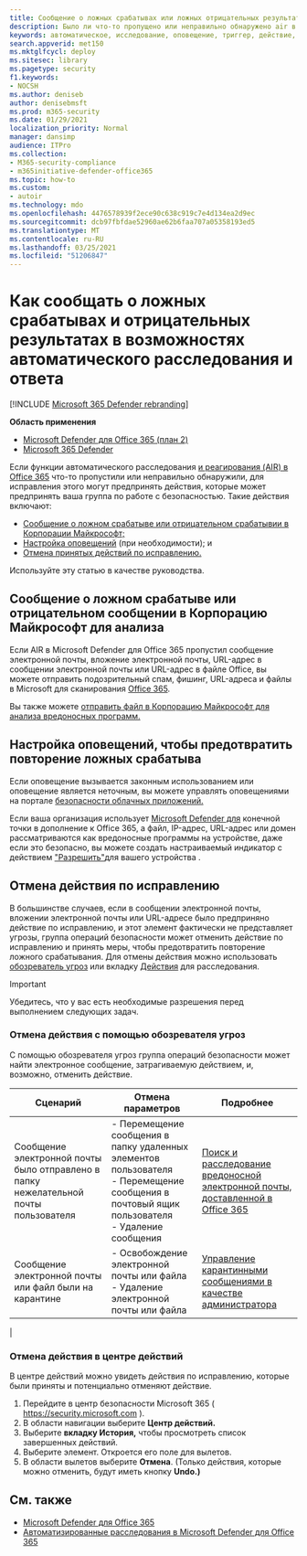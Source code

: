 ```yaml
---
title: Сообщение о ложных срабатывах или ложных отрицательных результатах после автоматического расследования в Microsoft Defender для Office 365
description: Было ли что-то пропущено или неправильно обнаружено air в Microsoft Defender для Office 365? Узнайте, как отправить ложные срабатыва или ложные отрицательные результаты в Корпорацию Майкрософт для анализа.
keywords: автоматическое, исследование, оповещение, триггер, действие, исправление, ложное срабатывательство, ложный отрицательный
search.appverid: met150
ms.mktglfcycl: deploy
ms.sitesec: library
ms.pagetype: security
f1.keywords:
- NOCSH
ms.author: deniseb
author: denisebmsft
ms.prod: m365-security
ms.date: 01/29/2021
localization_priority: Normal
manager: dansimp
audience: ITPro
ms.collection:
- M365-security-compliance
- m365initiative-defender-office365
ms.topic: how-to
ms.custom:
- autoir
ms.technology: mdo
ms.openlocfilehash: 4476578939f2ece90c638c919c7e4d134ea2d9ec
ms.sourcegitcommit: dcb97fbfdae52960ae62b6faa707a05358193ed5
ms.translationtype: MT
ms.contentlocale: ru-RU
ms.lasthandoff: 03/25/2021
ms.locfileid: "51206847"
---
```

# <a name="how-to-report-false-positivesnegatives-in-automated-investigation-and-response-capabilities"></a>Как сообщать о ложных срабатывах и отрицательных результатах в возможностях автоматического расследования и ответа

[!INCLUDE [Microsoft 365 Defender rebranding](../includes/microsoft-defender-for-office.md)]

**Область применения**
- [Microsoft Defender для Office 365 (план 2)](defender-for-office-365.md)
- [Microsoft 365 Defender](../defender/microsoft-365-defender.md)

Если функции автоматического расследования [и реагирования (AIR) в Office 365](automated-investigation-response-office.md) что-то пропустили или неправильно обнаружили, для исправления этого могут предпринять действия, которые может предпринять ваша группа по работе с безопасностью. Такие действия включают:

- [Сообщение о ложном срабатыве или отрицательном срабатывии в Корпорации Майкрософт;](#report-a-false-positivenegative-to-microsoft-for-analysis)
- [Настройка оповещений](#adjust-an-alert-to-prevent-false-positives-from-recurring) (при необходимости); и
- [Отмена принятых действий по исправлению.](#undo-a-remediation-action)

Используйте эту статью в качестве руководства.

## <a name="report-a-false-positivenegative-to-microsoft-for-analysis"></a>Сообщение о ложном срабатыве или отрицательном сообщении в Корпорацию Майкрософт для анализа

Если AIR в Microsoft Defender для Office 365 пропустил сообщение электронной почты, вложение электронной почты, URL-адрес в сообщении электронной почты или URL-адрес в файле Office, вы можете отправить подозрительный спам, фишинг, URL-адреса и файлы в Microsoft для сканирования [Office 365](admin-submission.md).

Вы также можете [отправить файл в Корпорацию Майкрософт для анализа вредоносных программ.](https://www.microsoft.com/wdsi/filesubmission)

## <a name="adjust-an-alert-to-prevent-false-positives-from-recurring"></a>Настройка оповещений, чтобы предотвратить повторение ложных срабатыва

Если оповещение вызывается законным использованием или оповещение является неточным, вы можете управлять оповещениями на портале [безопасности облачных приложений.](/cloud-app-security/managing-alerts)

Если ваша организация использует [Microsoft Defender для](/windows/security/threat-protection) конечной точки в дополнение к Office 365, а файл, IP-адрес, URL-адрес или домен рассматриваются как вредоносные программы на устройстве, даже если это безопасно, вы можете создать настраиваемый индикатор с действием ["Разрешить"](/windows/security/threat-protection/microsoft-defender-atp/manage-indicators)для вашего устройства .

## <a name="undo-a-remediation-action"></a>Отмена действия по исправлению

В большинстве случаев, если в сообщении электронной почты, вложении электронной почты или URL-адресе было предприняно действие по исправлению, и этот элемент фактически не представляет угрозы, группа операций безопасности может отменить действие по исправлению и принять меры, чтобы предотвратить повторение ложного срабатывания. Для отмены действия можно использовать [обозреватель угроз](#undo-an-action-using-threat-explorer) или вкладку [Действия](#undo-an-action-in-the-action-center) для расследования.

> [!IMPORTANT]
> Убедитесь, что у вас есть необходимые разрешения перед выполнением следующих задач.

### <a name="undo-an-action-using-threat-explorer"></a>Отмена действия с помощью обозревателя угроз

С помощью обозревателя угроз группа операций безопасности может найти электронное сообщение, затрагиваемую действием, и, возможно, отменить действие.

|Сценарий|Отмена параметров|Подробнее|
|---|---|---|
|Сообщение электронной почты было отправлено в папку нежелательной почты пользователя|- Перемещение сообщения в папку удаленных элементов пользователя<br/>- Перемещение сообщения в почтовый ящик пользователя<br/>- Удаление сообщения|[Поиск и расследование вредоносной электронной почты, доставленной в Office 365](investigate-malicious-email-that-was-delivered.md)|
|Сообщение электронной почты или файл были на карантине|- Освобождение электронной почты или файла<br/>- Удаление электронной почты или файла|[Управление карантинными сообщениями в качестве администратора](manage-quarantined-messages-and-files.md)|
|

### <a name="undo-an-action-in-the-action-center"></a>Отмена действия в центре действий

В центре действий можно увидеть действия по исправлению, которые были приняты и потенциально отменяют действие.

1. Перейдите в центр безопасности Microsoft 365 ( <https://security.microsoft.com> ).
2. В области навигации выберите **Центр действий.**
3. Выберите **вкладку История,** чтобы просмотреть список завершенных действий.
4. Выберите элемент. Откроется его поле для вылетов.
5. В области вылетов выберите **Отмена**. (Только действия, которые можно отменить, будут иметь кнопку **Undo.)**

## <a name="see-also"></a>См. также

- [Microsoft Defender для Office 365](defender-for-office-365.md)
- [Автоматизированные расследования в Microsoft Defender для Office 365](office-365-air.md)
